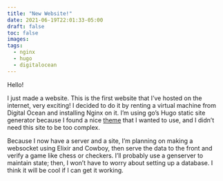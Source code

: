 ```yaml
---
title: "New Website!"
date: 2021-06-19T22:01:33-05:00
draft: false
toc: false
images:
tags:
  - nginx
  - hugo
  - digitalocean
---
```

Hello!

I just made a website. This is the first website that I’ve hosted on the internet, very exciting! I decided to do it by renting a virtual machine from Digital Ocean and installing Nginx on it. I’m using go’s Hugo static site generator because I found a nice [theme](https://github.com/rhazdon/hugo-theme-hello-friend-ng) that I wanted to use, and I didn’t need this site to be too complex.


Because I now have a server and a site, I’m planning on making a websocket using Elixir and Cowboy, then serve the data to the front and verify a game like chess or checkers. I’ll probably use a genserver to maintain state; then, I won’t have to worry about setting up a database. I think it will be cool if I can get it working.
